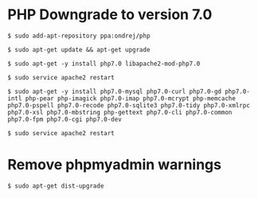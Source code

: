 # PHP Downgrade to version 7.0 

    $ sudo add-apt-repository ppa:ondrej/php

    $ sudo apt-get update && apt-get upgrade

    $ sudo apt-get -y install php7.0 libapache2-mod-php7.0

    $ sudo service apache2 restart

    $ sudo apt-get -y install php7.0-mysql php7.0-curl php7.0-gd php7.0-intl php-pear php-imagick php7.0-imap php7.0-mcrypt php-memcache php7.0-pspell php7.0-recode php7.0-sqlite3 php7.0-tidy php7.0-xmlrpc php7.0-xsl php7.0-mbstring php-gettext php7.0-cli php7.0-common php7.0-fpm php7.0-cgi php7.0-dev

    $ sudo service apache2 restart

# Remove phpmyadmin warnings

    $ sudo apt-get dist-upgrade